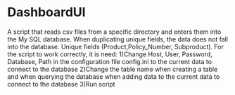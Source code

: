 # DashboardUI
A script that reads csv files from a specific directory and enters them into the My SQL database. When duplicating unique fields,
the data does not fall into the database. Unique fields (Product,Policy_Number, Subproduct). For the script to work correctly, it is need:
1)Change Host, User, Password, Database, Path in the configuration file config.ini to the current data to connect to the database 
2)Change the table name when creating a table and when querying the database when adding data to the current data to connect to the database
3)Run script
